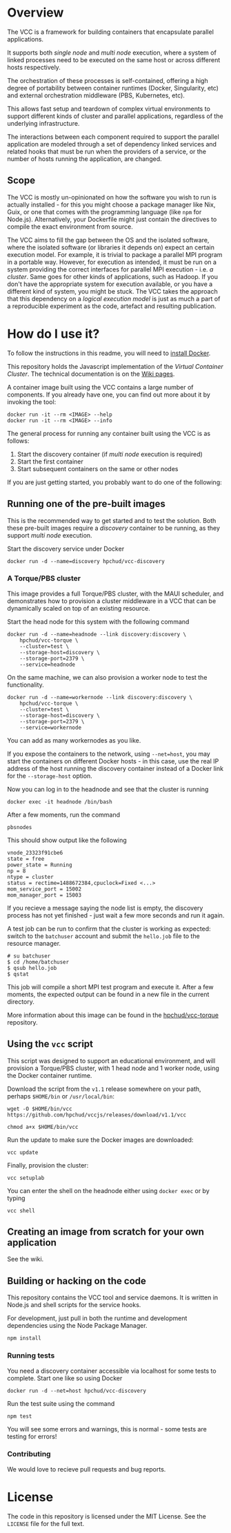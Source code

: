 

# Overview

The VCC is a framework for building containers that encapsulate parallel applications.

It supports both *single node* and *multi node* execution, where a system of linked processes need to be executed on the same host or across different hosts respectively.

The orchestration of these processes is self-contained, offering a high degree of portability between container runtimes (Docker, Singularity, etc) and external orchestration middleware (PBS, Kubernetes, etc).

This allows fast setup and teardown of complex virtual environments to support different kinds of cluster and parallel applications, regardless of the underlying infrastructure.

The interactions between each component required to support the parallel application are modeled through a set of dependency linked services and related hooks that must be run when the providers of a service, or the number of hosts running the application, are changed.

## Scope

The VCC is mostly un-opinionated on how the software you wish to run is actually installed - for this you might choose a package manager like Nix, Guix, or one that comes with the programming language (like `npm` for Node.js). Alternatively, your Dockerfile might just contain the directives to compile the exact environment from source.

The VCC aims to fill the gap between the OS and the isolated software, where the isolated software (or libraries it depends on) expect an certain execution model. For example, it is trivial to package a parallel MPI program in a portable way. However, for execution as intended, it must be run on a system providing the correct interfaces for parallel MPI execution - i.e. _a cluster_. Same goes for other kinds of applications, such as Hadoop. If you don't have the appropriate system for execution available, or you have a different kind of system, you might be stuck. The VCC takes the approach that this dependency on a _logical execution model_ is just as much a part of a reproducible experiment as the code, artefact and resulting publication.

# How do I use it?

To follow the instructions in this readme, you will need to [install Docker](https://docs.docker.com/engine/installation/).

This repository holds the Javascript implementation of the *Virtual Container Cluster*. The technical documentation is on the [Wiki pages](https://github.com/hpchud/vccjs/wiki).

A container image built using the VCC contains a large number of components. If you already have one, you can find out more about it by invoking the tool:

```
docker run -it --rm <IMAGE> --help
docker run -it --rm <IMAGE> --info
```

The general process for running any container built using the VCC is as follows:

1. Start the discovery container (if *multi node* execution is required)
2. Start the first container
3. Start subsequent containers on the same or other nodes

If you are just getting started, you probably want to do one of the following:

## Running one of the pre-built images

This is the recommended way to get started and to test the solution. Both these pre-built images require a *discovery* container to be running, as they support *multi node* execution.

Start the discovery service under Docker

```
docker run -d --name=discovery hpchud/vcc-discovery
```

### A Torque/PBS cluster

This image provides a full Torque/PBS cluster, with the MAUI scheduler, and demonstrates how to provision a cluster middleware in a VCC that can be dynamically scaled on top of an existing resource.

Start the head node for this system with the following command

```
docker run -d --name=headnode --link discovery:discovery \
    hpchud/vcc-torque \
    --cluster=test \
    --storage-host=discovery \
    --storage-port=2379 \
    --service=headnode
```

On the same machine, we can also provision a worker node to test the functionality.

```
docker run -d --name=workernode --link discovery:discovery \
    hpchud/vcc-torque \
    --cluster=test \
    --storage-host=discovery \
    --storage-port=2379 \
    --service=workernode
```

You can add as many workernodes as you like.

If you expose the containers to the network, using `--net=host`, you may start the containers on different Docker hosts - in this case, use the real IP address of the host running the discovery container instead of a Docker link for the `--storage-host` option.

Now you can log in to the headnode and see that the cluster is running

```
docker exec -it headnode /bin/bash
```

After a few moments, run the command

```
pbsnodes
```

This should show output like the following

```
vnode_23323f91cbe6
state = free
power_state = Running
np = 8
ntype = cluster
status = rectime=1488672384,cpuclock=Fixed <...>
mom_service_port = 15002
mom_manager_port = 15003
```

If you recieve a message saying the node list is empty, the discovery process has not yet finished - just wait a few more seconds and run it again.

A test job can be run to confirm that the cluster is working as expected: switch to the `batchuser` account and submit the `hello.job` file to the resource manager.

```
# su batchuser
$ cd /home/batchuser
$ qsub hello.job
$ qstat
```

This job will compile a short MPI test program and execute it. After a few moments, the expected output can be found in a new file in the current directory.

More information about this image can be found in the [hpchud/vcc-torque](https://github.com/hpchud/vcc-torque) repository.

## Using the `vcc` script

This script was designed to support an educational environment, and will provision a Torque/PBS cluster, with 1 head node and 1 worker node, using the Docker container runtime.

Download the script from the `v1.1` release somewhere on your path, perhaps `$HOME/bin` or `/usr/local/bin`:

```
wget -O $HOME/bin/vcc https://github.com/hpchud/vccjs/releases/download/v1.1/vcc
```

```
chmod a+x $HOME/bin/vcc
```

Run the update to make sure the Docker images are downloaded:

```
vcc update
```

Finally, provision the cluster:

```
vcc setuplab
```

You can enter the shell on the headnode either using `docker exec` or by typing

```
vcc shell
```

## Creating an image from scratch for your own application

See the wiki.

## Building or hacking on the code

This repository contains the VCC tool and service daemons. It is written in Node.js and shell scripts for the service hooks. 

For development, just pull in both the runtime and development dependencies using the Node Package Manager.

```
npm install
```

### Running tests

You need a discovery container accessible via localhost for some tests to complete. Start one like so using Docker

```
docker run -d --net=host hpchud/vcc-discovery
```

Run the test suite using the command

```
npm test
```

You will see some errors and warnings, this is normal - some tests are testing for errors!

### Contributing

We would love to recieve pull requests and bug reports.

# License

The code in this repository is licensed under the MIT License. See the `LICENSE` file for the full text.
